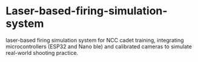 # Laser-based-firing-simulation-system
laser-based firing simulation system for NCC cadet training, integrating microcontrollers  (ESP32 and Nano ble) and calibrated cameras to simulate real-world shooting practice.

